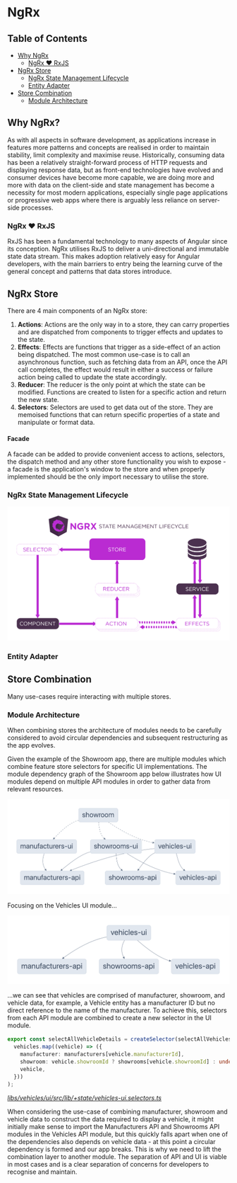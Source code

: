 # NgRx

## Table of Contents

- [Why NgRx](#why-ngrx)
  - [NgRx ♥ RxJS](#ngrx--rxjs)
- [NgRx Store](#ngrx-store)
  - [NgRx State Management Lifecycle](#ngrx-state-management-lifecycle)
  - [Entity Adapter](#entity-adapter)
- [Store Combination](#store-combination)
  - [Module Architecture](#module-architecture)

## Why NgRx?

As with all aspects in software development, as applications increase in features more patterns and concepts are realised in order to maintain stability, limit complexity and maximise reuse. Historically, consuming data has been a relatively straight-forward process of HTTP requests and displaying response data, but as front-end technologies have evolved and consumer devices have become more capable, we are doing more and more with data on the client-side and state management has become a necessity for most modern applications, especially single page applications or progressive web apps where there is arguably less reliance on server-side processes.

### NgRx ♥ RxJS

RxJS has been a fundamental technology to many aspects of Angular since its conception. NgRx utilises RxJS to deliver a uni-directional and immutable state data stream. This makes adoption relatively easy for Angular developers, with the main barriers to entry being the learning curve of the general concept and patterns that data stores introduce.

## NgRx Store

There are 4 main components of an NgRx store:

1. **Actions**: Actions are the only way in to a store, they can carry properties and are dispatched from components to trigger effects and updates to the state.
2. **Effects**: Effects are functions that trigger as a side-effect of an action being dispatched. The most common use-case is to call an asynchronous function, such as fetching data from an API, once the API call completes, the effect would result in either a success or failure action being called to update the state accordingly.
3. **Reducer**: The reducer is the only point at which the state can be modified. Functions are created to listen for a specific action and return the new state.
4. **Selectors**: Selectors are used to get data out of the store. They are memoised functions that can return specific properties of a state and manipulate or format data.

#### Facade

A facade can be added to provide convenient access to actions, selectors, the dispatch method and any other store functionality you wish to expose - a facade is the application's window to the store and when properly implemented should be the only import necessary to utilise the store.

### NgRx State Management Lifecycle

![State Management Lifecycle](./assets/state-management-lifecycle.png)

### Entity Adapter

## Store Combination

Many use-cases require interacting with multiple stores.

### Module Architecture

When combining stores the architecture of modules needs to be carefully considered to avoid circular dependencies and subsequent restructuring as the app evolves.

Given the example of the Showroom app, there are multiple modules which combine feature store selectors for specific UI implementations. The module dependency graph of the Showroom app below illustrates how UI modules depend on multiple API modules in order to gather data from relevant resources.

![Showroom dependency graph](./assets/showroom-graph.png)

Focusing on the Vehicles UI module…

![Vehicles UI dependency graph](./assets/vehicles-ui-graph.png)

…we can see that vehicles are comprised of manufacturer, showroom, and vehicle data, for example, a Vehicle entity has a manufacturer ID but no direct reference to the name of the manufacturer. To achieve this, selectors from each API module are combined to create a new selector in the UI module.

```typescript
export const selectAllVehicleDetails = createSelector(selectAllVehicles, selectManufacturersEntities, selectShowroomsEntities, (vehicles, manufacturers, showrooms): VehicleDetail[] =>
  vehicles.map((vehicle) => ({
    manufacturer: manufacturers[vehicle.manufacturerId],
    showroom: vehicle.showroomId ? showrooms[vehicle.showroomId] : undefined,
    vehicle,
  }))
);
```

_[libs/vehicles/ui/src/lib/+state/vehicles-ui.selectors.ts](../libs/vehicles/ui/src/lib/+state/vehicles-ui.selectors.ts)_

When considering the use-case of combining manufacturer, showroom and vehicle data to construct the data required to display a vehicle, it might initially make sense to import the Manufacturers API and Showrooms API modules in the Vehicles API module, but this quickly falls apart when one of the dependencies also depends on vehicle data - at this point a circular dependency is formed and our app breaks. This is why we need to lift the combination layer to another module. The separation of API and UI is viable in most cases and is a clear separation of concerns for developers to recognise and maintain.

